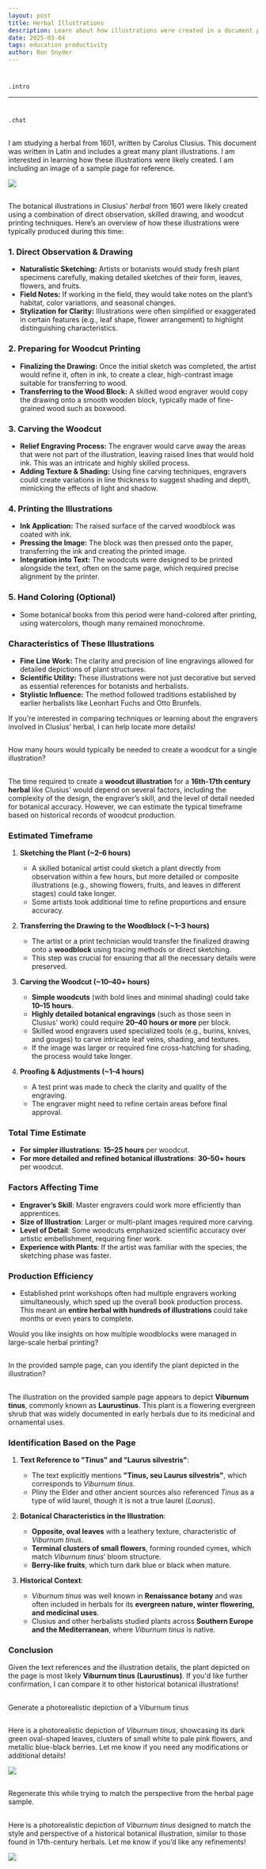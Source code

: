 ```yaml
---
layout: post
title: Herbal Illustrations
description: Learn about how illustrations were created in a document published in 1601.  The illustrations are found in a botanical herbal and were created using a woodcut printing process.
date: 2025-03-04
tags: education productivity
author: Ron Snyder
---
```


#
`.intro`

---

#
`.chat`

##

I am studying a herbal from 1601, written by Carolus Clusius.  This document was written in Latin and includes a great many plant illustrations.  I am interested in learning how these illustrations were likely created.  I am including an image of a sample page for reference.

![](/chats/photos/herbal-page.jpg)

##

The botanical illustrations in Clusius' *herbal* from 1601 were likely created using a combination of direct observation, skilled drawing, and woodcut printing techniques. Here’s an overview of how these illustrations were typically produced during this time:

### **1. Direct Observation & Drawing**
- **Naturalistic Sketching:** Artists or botanists would study fresh plant specimens carefully, making detailed sketches of their form, leaves, flowers, and fruits.
- **Field Notes:** If working in the field, they would take notes on the plant’s habitat, color variations, and seasonal changes.
- **Stylization for Clarity:** Illustrations were often simplified or exaggerated in certain features (e.g., leaf shape, flower arrangement) to highlight distinguishing characteristics.

### **2. Preparing for Woodcut Printing**
- **Finalizing the Drawing:** Once the initial sketch was completed, the artist would refine it, often in ink, to create a clear, high-contrast image suitable for transferring to wood.
- **Transferring to the Wood Block:** A skilled wood engraver would copy the drawing onto a smooth wooden block, typically made of fine-grained wood such as boxwood.

### **3. Carving the Woodcut**
- **Relief Engraving Process:** The engraver would carve away the areas that were not part of the illustration, leaving raised lines that would hold ink. This was an intricate and highly skilled process.
- **Adding Texture & Shading:** Using fine carving techniques, engravers could create variations in line thickness to suggest shading and depth, mimicking the effects of light and shadow.

### **4. Printing the Illustrations**
- **Ink Application:** The raised surface of the carved woodblock was coated with ink.
- **Pressing the Image:** The block was then pressed onto the paper, transferring the ink and creating the printed image.
- **Integration into Text:** The woodcuts were designed to be printed alongside the text, often on the same page, which required precise alignment by the printer.

### **5. Hand Coloring (Optional)**
- Some botanical books from this period were hand-colored after printing, using watercolors, though many remained monochrome.

### **Characteristics of These Illustrations**
- **Fine Line Work:** The clarity and precision of line engravings allowed for detailed depictions of plant structures.
- **Scientific Utility:** These illustrations were not just decorative but served as essential references for botanists and herbalists.
- **Stylistic Influence:** The method followed traditions established by earlier herbalists like Leonhart Fuchs and Otto Brunfels.

If you're interested in comparing techniques or learning about the engravers involved in Clusius’ herbal, I can help locate more details!

##

How many hours would typically be needed to create a woodcut for a single illustration?

##

The time required to create a **woodcut illustration** for a **16th-17th century herbal** like Clusius' would depend on several factors, including the complexity of the design, the engraver’s skill, and the level of detail needed for botanical accuracy. However, we can estimate the typical timeframe based on historical records of woodcut production.

### **Estimated Timeframe**
1. **Sketching the Plant (~2–6 hours)**
   - A skilled botanical artist could sketch a plant directly from observation within a few hours, but more detailed or composite illustrations (e.g., showing flowers, fruits, and leaves in different stages) could take longer.
   - Some artists took additional time to refine proportions and ensure accuracy.

2. **Transferring the Drawing to the Woodblock (~1–3 hours)**
   - The artist or a print technician would transfer the finalized drawing onto a **woodblock** using tracing methods or direct sketching.
   - This step was crucial for ensuring that all the necessary details were preserved.

3. **Carving the Woodcut (~10–40+ hours)**
   - **Simple woodcuts** (with bold lines and minimal shading) could take **10–15 hours**.
   - **Highly detailed botanical engravings** (such as those seen in Clusius' work) could require **20–40 hours or more** per block.
   - Skilled wood engravers used specialized tools (e.g., burins, knives, and gouges) to carve intricate leaf veins, shading, and textures.
   - If the image was larger or required fine cross-hatching for shading, the process would take longer.

4. **Proofing & Adjustments (~1–4 hours)**
   - A test print was made to check the clarity and quality of the engraving.
   - The engraver might need to refine certain areas before final approval.

### **Total Time Estimate**
- **For simpler illustrations**: **15–25 hours** per woodcut.
- **For more detailed and refined botanical illustrations**: **30–50+ hours** per woodcut.

### **Factors Affecting Time**
- **Engraver’s Skill**: Master engravers could work more efficiently than apprentices.
- **Size of Illustration**: Larger or multi-plant images required more carving.
- **Level of Detail**: Some woodcuts emphasized scientific accuracy over artistic embellishment, requiring finer work.
- **Experience with Plants**: If the artist was familiar with the species, the sketching phase was faster.

### **Production Efficiency**
- Established print workshops often had multiple engravers working simultaneously, which sped up the overall book production process. This meant an **entire herbal with hundreds of illustrations** could take months or even years to complete.

Would you like insights on how multiple woodblocks were managed in large-scale herbal printing?

##

In the provided sample page, can you identify the plant depicted in the illustration?

##

The illustration on the provided sample page appears to depict **Viburnum tinus**, commonly known as **Laurustinus**. This plant is a flowering evergreen shrub that was widely documented in early herbals due to its medicinal and ornamental uses.

### **Identification Based on the Page**
1. **Text Reference to "Tinus" and "Laurus silvestris"**:
   - The text explicitly mentions **"Tinus, seu Laurus silvestris"**, which corresponds to *Viburnum tinus*.
   - Pliny the Elder and other ancient sources also referenced *Tinus* as a type of wild laurel, though it is not a true laurel (*Laurus*).

2. **Botanical Characteristics in the Illustration**:
   - **Opposite, oval leaves** with a leathery texture, characteristic of *Viburnum tinus*.
   - **Terminal clusters of small flowers**, forming rounded cymes, which match *Viburnum tinus*’ bloom structure.
   - **Berry-like fruits**, which turn dark blue or black when mature.

3. **Historical Context**:
   - *Viburnum tinus* was well known in **Renaissance botany** and was often included in herbals for its **evergreen nature, winter flowering, and medicinal uses**.
   - Clusius and other herbalists studied plants across **Southern Europe and the Mediterranean**, where *Viburnum tinus* is native.

### **Conclusion**
Given the text references and the illustration details, the plant depicted on the page is most likely **Viburnum tinus (Laurustinus)**. If you'd like further confirmation, I can compare it to other historical botanical illustrations!

##

Generate a photorealistic depiction of a Viburnum tinus

##

Here is a photorealistic depiction of *Viburnum tinus*, showcasing its dark green oval-shaped leaves, clusters of small white to pale pink flowers, and metallic blue-black berries. Let me know if you need any modifications or additional details!

![](/chats/photos/viburnum-tinus.jpg)

##

Regenerate this while trying to match the perspective from the herbal page sample.

##

Here is a photorealistic depiction of *Viburnum tinus* designed to match the style and perspective of a historical botanical illustration, similar to those found in 17th-century herbals. Let me know if you’d like any refinements!

![](/chats/photos/viburnum-tinus-1.jpg)
